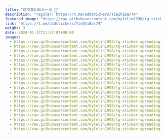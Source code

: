 ```yaml
---
title: "这次我们玩大一点 🔫"
description: "regular: https://t.me/addstickers/TieZhiBar74"
featured_image: "https://raw.githubusercontent.com/kylelin1998/tg-sticker-spreading-worldwide-images/main/img/9ab19dc1-e141-4361-a87f-6ab3bc5e7415.jpg"
link: "https://t.me/addstickers/TieZhiBar74"
weight: 3
date: 2024-01-17T11:57:07+08:00
images:
  - https://raw.githubusercontent.com/kylelin1998/tg-sticker-spreading-worldwide-images/main/img/9ab19dc1-e141-4361-a87f-6ab3bc5e7415.jpg
  - https://raw.githubusercontent.com/kylelin1998/tg-sticker-spreading-worldwide-images/main/img/e9f40dea-6720-47a6-bcbc-4a7f9fca0012.jpg
  - https://raw.githubusercontent.com/kylelin1998/tg-sticker-spreading-worldwide-images/main/img/406740d1-353f-4e94-8714-c46c2032d930.jpg
  - https://raw.githubusercontent.com/kylelin1998/tg-sticker-spreading-worldwide-images/main/img/1e45bbc4-0724-4c6a-b34b-1457c5aa0933.jpg
  - https://raw.githubusercontent.com/kylelin1998/tg-sticker-spreading-worldwide-images/main/img/4ede86e2-6f84-40c2-af83-a5cfb928996d.jpg
  - https://raw.githubusercontent.com/kylelin1998/tg-sticker-spreading-worldwide-images/main/img/740b12ca-0bd1-437e-9e1b-0f60147d3efe.jpg
  - https://raw.githubusercontent.com/kylelin1998/tg-sticker-spreading-worldwide-images/main/img/a1ff0531-408b-4105-bfc8-e3d628e6874e.jpg
  - https://raw.githubusercontent.com/kylelin1998/tg-sticker-spreading-worldwide-images/main/img/297ef099-011a-4b18-b22f-d729d0245b3e.jpg
  - https://raw.githubusercontent.com/kylelin1998/tg-sticker-spreading-worldwide-images/main/img/af1f860a-99d4-4a5b-9398-e8c57ea7fef1.jpg
  - https://raw.githubusercontent.com/kylelin1998/tg-sticker-spreading-worldwide-images/main/img/cf505ce5-5cff-458d-8c68-af27e6ef72e3.jpg
  - https://raw.githubusercontent.com/kylelin1998/tg-sticker-spreading-worldwide-images/main/img/11462f88-13ea-4396-bdd9-b762b607485a.jpg
  - https://raw.githubusercontent.com/kylelin1998/tg-sticker-spreading-worldwide-images/main/img/92c139df-d35b-4ee9-973c-754ed334b384.jpg
  - https://raw.githubusercontent.com/kylelin1998/tg-sticker-spreading-worldwide-images/main/img/f820a8d4-e381-45e3-ba85-dff29b011bf6.jpg
  - https://raw.githubusercontent.com/kylelin1998/tg-sticker-spreading-worldwide-images/main/img/c0e15441-b830-45b6-918a-04bfb4c8edf1.jpg
  - https://raw.githubusercontent.com/kylelin1998/tg-sticker-spreading-worldwide-images/main/img/82fd0b94-4f97-46cd-8c5c-9c7cf11d191b.jpg
  - https://raw.githubusercontent.com/kylelin1998/tg-sticker-spreading-worldwide-images/main/img/87c08922-153a-41ca-9dcb-552797328148.jpg
  - https://raw.githubusercontent.com/kylelin1998/tg-sticker-spreading-worldwide-images/main/img/bd7bbcf8-720d-4bac-8273-d084045f9716.jpg
  - https://raw.githubusercontent.com/kylelin1998/tg-sticker-spreading-worldwide-images/main/img/cf68dd30-b5c8-409f-b046-a9d9b70c0631.jpg
  - https://raw.githubusercontent.com/kylelin1998/tg-sticker-spreading-worldwide-images/main/img/0a39a9d9-1a81-4bca-90f6-b25bf4c550db.jpg
  - https://raw.githubusercontent.com/kylelin1998/tg-sticker-spreading-worldwide-images/main/img/fde3cf1b-f251-41a3-ac17-16324363e777.jpg
---
```

